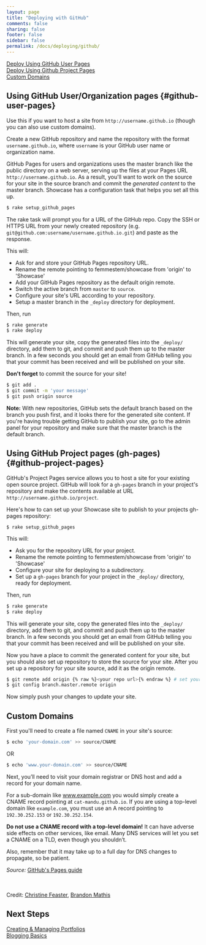 ```yaml
---
layout: page
title: "Deploying with GitHub"
comments: false
sharing: false
footer: false
sidebar: false
permalink: /docs/deploying/github/
---
```

[Deploy Using GitHub User Pages](#github-user-pages)  
[Deploy Using Github Project Pages](#github-project-pages)  
[Custom Domains](#custom-domains)  

## Using GitHub User/Organization pages {#github-user-pages}

Use this if you want to host a site from `http://username.github.io` (though you can also use custom domains).

Create a new GitHub repository and name the repository with the format `username.github.io`, where `username` is your GitHub user name or organization name.

GitHub Pages for users and organizations uses the master branch like the public directory on a web server, serving up the files at your Pages URL `http://username.github.io`. As a result, you'll want to work on the source for your site in the source branch and commit the *generated content* to the master branch. Showcase has a configuration task that helps you set all this up.

~~~bash
$ rake setup_github_pages
~~~

The rake task will prompt you for a URL of the GitHub repo. Copy the SSH or HTTPS URL from your newly created repository (e.g. `git@github.com:username/username.github.io.git`) and paste as the response.

This will:

- Ask for and store your GitHub Pages repository URL.
- Rename the remote pointing to femmestem/showcase from 'origin' to 'Showcase'
- Add your GitHub Pages repository as the default origin remote.
- Switch the active branch from `master` to `source`.
- Configure your site's URL according to your repository.
- Setup a master branch in the `_deploy` directory for deployment.

Then, run

~~~bash
$ rake generate
$ rake deploy
~~~

This will generate your site, copy the generated files into the `_deploy/` directory, add them to git, and commit and push them up to the master branch. In a few seconds you should get an email from GitHub telling you that your commit has been received and will be published on your site.

**Don't forget** to commit the source for your site!

~~~bash
$ git add .
$ git commit -m 'your message'
$ git push origin source
~~~

**Note:** With new repositories, GitHub sets the default branch based on the branch you push first, and it looks there for the generated site content. If you're having trouble getting GitHub to publish your site, go to the admin panel for your repository and make sure that the master branch is the default branch.

## Using GitHub Project pages (gh-pages) {#github-project-pages}

GitHub's Project Pages service allows you to host a site for your existing open source project. GitHub will look for a `gh-pages` branch in your project's repository and make the contents available at URL `http://username.github.io/project`.

Here's how to can set up your Showcase site to publish to your projects gh-pages repository:

`$ rake setup_github_pages`

This will:

- Ask you for the repository URL for your project.
- Rename the remote pointing to femmestem/showcase from 'origin' to 'Showcase'
- Configure your site for deploying to a subdirectory.
- Set up a `gh-pages` branch for your project in the `_deploy/` directory, ready for deployment.

Then, run

~~~bash
$ rake generate
$ rake deploy
~~~

This will generate your site, copy the generated files into the `_deploy/` directory, add them to git, and commit and push them up to the master branch. In a few seconds you should get an email from GitHub telling you that your commit has been received and will be published on your site.

Now you have a place to commit the generated content for your site, but you should also set up repository to store the source for your site. After you set up a repository for your site source, add it as the origin remote.

~~~bash
$ git remote add origin {% raw %}<your repo url>{% endraw %} # set your new origin as the default branch
$ git config branch.master.remote origin
~~~

Now simply push your changes to update your site.

## Custom Domains

First you'll need to create a file named `CNAME` in your site's source:

~~~bash
$ echo 'your-domain.com' >> source/CNAME
~~~

OR

~~~bash
$ echo 'www.your-domain.com' >> source/CNAME
~~~

Next, you’ll need to visit your domain registrar or DNS host and add a record for your domain name.

For a sub-domain like www.example.com you would simply create a CNAME record pointing at `cat-mandu.github.io`.
If you are using a top-level domain like `example.com`, you must use an A record pointing to `192.30.252.153` or `192.30.252.154`.

**Do not use a CNAME record with a top-level domain!** It can have adverse side effects on other services, like email. Many DNS services will let you set a CNAME on a TLD, even though you shouldn’t.

Also, remember that it may take up to a full day for DNS changes to propagate, so be patient.

*Source:* [GitHub's Pages guide](https://help.github.com/categories/github-pages-basics/)

<br><br>
Credit: [Christine Feaster](https://github.com/femmestem/), [Brandon Mathis](https://github.com/imathis/)

## Next Steps
[Creating & Managing Portfolios](/docs/portfolios-and-projects)  
[Blogging Basics](/docs/blogging/) 
